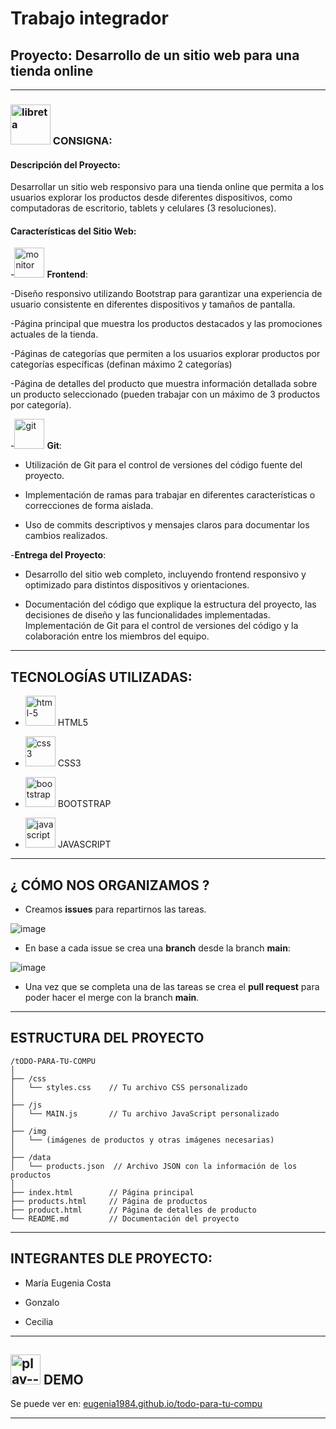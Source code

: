 # Trabajo integrador

## Proyecto: Desarrollo de un sitio web para una tienda online

---

### <img width="64" height="64" src="https://img.icons8.com/external-flatart-icons-flat-flatarticons/64/external-note-pad-user-interface-flatart-icons-flat-flatarticons.png" alt="libreta"/> CONSIGNA:

#### Descripción del Proyecto: 

Desarrollar un sitio web responsivo para una tienda online que permita a los usuarios explorar los productos desde diferentes dispositivos, como computadoras de escritorio, tablets y celulares (3 resoluciones).

#### Características del Sitio Web:

-<img width="48" height="48" src="https://img.icons8.com/fluency/48/monitor--v1.png" alt="monitor"/> **Frontend**:

-Diseño responsivo utilizando Bootstrap para garantizar una experiencia de usuario consistente en diferentes dispositivos y tamaños de pantalla.

-Página principal que muestra los productos destacados y las promociones actuales de la tienda.

-Páginas de categorías que permiten a los usuarios explorar productos por categorías específicas (definan máximo 2 categorías)

-Página de detalles del producto que muestra información detallada sobre un producto seleccionado (pueden trabajar con un máximo de 3 productos por categoría).

-<img width="48" height="48" src="https://img.icons8.com/color/48/git.png" alt="git"/> **Git**:

- Utilización de Git para el control de versiones del código fuente del proyecto.

- Implementación de ramas para trabajar en diferentes características o correcciones de forma aislada.

- Uso de commits descriptivos y mensajes claros para documentar los cambios realizados.

-**Entrega del Proyecto**:

- Desarrollo del sitio web completo, incluyendo frontend responsivo y optimizado para distintos dispositivos y orientaciones.

- Documentación del código que explique la estructura del proyecto, las decisiones de diseño y las funcionalidades implementadas.
Implementación de Git para el control de versiones del código y la colaboración entre los miembros del equipo.

---

## TECNOLOGÍAS UTILIZADAS:

- <img width="48" height="48" src="https://img.icons8.com/color/48/html-5--v1.png" alt="html-5"/>  HTML5

- <img width="48" height="48" src="https://img.icons8.com/color/48/css3.png" alt="css3"/> CSS3

- <img width="48" height="48" src="https://img.icons8.com/color/48/bootstrap--v1.png" alt="bootstrap"/> BOOTSTRAP 

- <img width="48" height="48" src="https://img.icons8.com/color/48/javascript--v1.png" alt="javascript"/> JAVASCRIPT

---

## ¿ CÓMO NOS ORGANIZAMOS ?

- Creamos **issues** para repartirnos las tareas.

![image](https://github.com/user-attachments/assets/6f5fb3ac-1c8a-46e6-b333-bac313bd587e)

- En base a cada issue se crea una **branch** desde la branch **main**:

![image](https://github.com/user-attachments/assets/d291bbe3-f444-4d29-afb0-8548e3ed7490)

- Una vez que se completa una de las tareas se crea el **pull request** para poder hacer el merge con la branch **main**.

--- 

## ESTRUCTURA DEL PROYECTO

```
/tODO-PARA-TU-COMPU
│
├── /css
│   └── styles.css    // Tu archivo CSS personalizado
│
├── /js
│   └── MAIN.js       // Tu archivo JavaScript personalizado
│
├── /img
│   └── (imágenes de productos y otras imágenes necesarias)
│
├── /data
│   └── products.json  // Archivo JSON con la información de los productos
│
├── index.html        // Página principal
├── products.html     // Página de productos
├── product.html      // Página de detalles de producto
└── README.md         // Documentación del proyecto
```

---

## INTEGRANTES DLE PROYECTO:

- María Eugenia Costa

- Gonzalo
 
- Cecilia
  
---

## <img width="48" height="48" src="https://img.icons8.com/color/48/play--v1.png" alt="play--v1"/> DEMO


Se puede ver en: [eugenia1984.github.io/todo-para-tu-compu](eugenia1984.github.io/todo-para-tu-compu)

---
